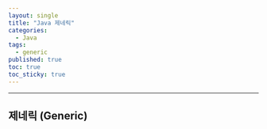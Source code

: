 ```yaml
---
layout: single
title: "Java 제네릭"
categories:
  - Java
tags:
  - generic
published: true
toc: true
toc_sticky: true
---
```

----

## 제네릭 (Generic)
